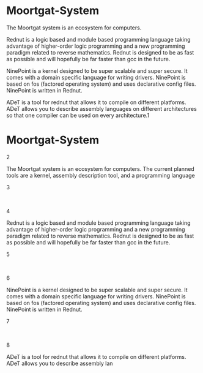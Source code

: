 # Moortgat-System
The Moortgat system is an ecosystem for computers.

Rednut is a logic based and module based programming language taking advantage of higher-order logic programming and a new programming paradigm related to reverse mathematics. Rednut is designed to be as fast as possible and will hopefully be far faster than gcc in the future.

NinePoint is a kernel designed to be super scalable and super secure. It comes with a domain specific language for writing drivers. NinePoint is based on fos (factored operating system) and uses declarative config files. NinePoint is written in Rednut.

ADeT is a tool for rednut that allows it to compile on different platforms. ADeT allows you to describe assembly languages on different architectures so that one compiler can be used on every architecture.1

# Moortgat-System

2

The Moortgat system is an ecosystem for computers. The current planned tools are a kernel, assembly description tool, and a programming language

3

​

4

Rednut is a logic based and module based programming language taking advantage of higher-order logic programming and a new programming paradigm related to reverse mathematics. Rednut is designed to be as fast as possible and will hopefully be far faster than gcc in the future.

5

​

6

NinePoint is a kernel designed to be super scalable and super secure. It comes with a domain specific language for writing drivers. NinePoint is based on fos (factored operating system) and uses declarative config files. NinePoint is written in Rednut.

7

​

8

ADeT is a tool for rednut that allows it to compile on different platforms. ADeT allows you to describe assembly lan
